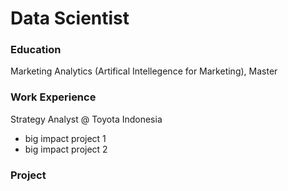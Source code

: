 # Data Scientist

### Education
Marketing Analytics (Artifical Intellegence for Marketing), Master

### Work Experience
Strategy Analyst @ Toyota Indonesia
- big impact project 1
- big impact project 2

### Project
